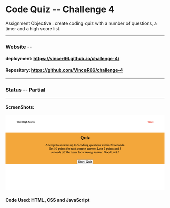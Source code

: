 # Code Quiz -- Challenge 4
Assignment Objective : create coding quiz with a number of questions, a timer and a high score list.
_________________________________________________
### Website -- 
#### deployment:  https://vincer66.github.io/challenge-4/
#### Repository:  https://github.com/VinceR66/challenge-4
___
### Status -- Partial
___
#### ScreenShots: 

![Screenshot](codeQuiz.png)

#### Code Used: HTML, CSS and JavaScript


